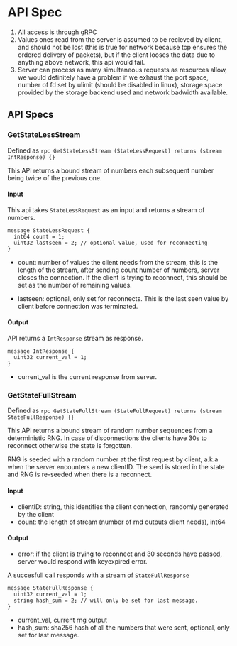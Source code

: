# API Spec
1. All access is through gRPC 
2. Values ones read from the server is assumed to be recieved by client, and should not be lost (this is true for network because tcp ensures the ordered delivery of packets), but if the client looses the data due to anything above network, this api would fail.
3. Server can process as many simultaneous requests as resources allow, we would definitely have a problem if we exhaust the port space, number of fd set by ulimit (should be disabled in linux), storage space provided by the storage backend used and network badwidth available.


## API Specs
### GetStateLessStream
Defined as `rpc GetStateLessStream (StateLessRequest) returns (stream IntResponse) {}`

This API returns a bound stream of numbers each subsequent number being twice of the previous one.

#### Input
This api takes `StateLessRequest` as an input and returns a stream of numbers.

```
message StateLessRequest {
  int64 count = 1;
  uint32 lastseen = 2; // optional value, used for reconnecting
}
```
- count: number of values the client needs from the stream, this is the length of the stream, after sending count number of numbers, server closes the connection. If the client is trying to reconnect, this should be set as the number of remaining values.

- lastseen: optional, only set for reconnects. This is the last seen value by client before connection was terminated.

#### Output
API returns a `IntResponse` stream as response.

```
message IntResponse {
  uint32 current_val = 1;
}
```
- current_val is the current response from server.

### GetStateFullStream
Defined as `rpc GetStateFullStream (StateFullRequest) returns (stream StateFullResponse) {}`

This API returns a bound stream of random number sequences from a deterministic RNG. In case of disconnections the clients have 30s to reconnect otherwise the state is forgotten.

RNG is seeded with a random number at the first request by client, a.k.a when the server encounters a new clientID. The seed is stored in the state and RNG is re-seeded when there is a reconnect.

#### Input
- clientID: string, this identifies the client connection, randomly generated by the client
- count: the length of stream (number of rnd outputs client needs), int64

#### Output
- error: if the client is trying to reconnect and 30 seconds have passed, server would respond with keyexpired error.

A succesfull call responds with a stream of `StateFullResponse`

```
message StateFullResponse {
  uint32 current_val = 1;
  string hash_sum = 2; // will only be set for last message.
}
```

- current_val, current rng output
- hash_sum: sha256 hash of all the numbers that were sent, optional, only set for last message.


